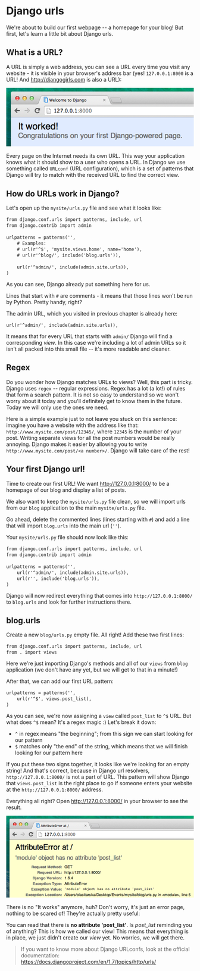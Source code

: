 # Django urls

We're about to build our first webpage -- a homepage for your blog! But first, let's learn a little bit about Django urls.

## What is a URL?

A URL is simply a web address, you can see a URL every time you visit any website - it is visible in your browser's address bar (yes! `127.0.0.1:8000` is a URL! And http://djangogirls.com is also a URL):

![Url](images/url.png)

Every page on the Internet needs its own URL. This way your application knows what it should show to a user who opens a URL. In Django we use something called `URLconf` (URL configuration), which is a set of patterns that Django will try to match with the received URL to find the correct view.

## How do URLs work in Django?

Let's open up the `mysite/urls.py` file and see what it looks like:

    from django.conf.urls import patterns, include, url
    from django.contrib import admin

    urlpatterns = patterns('',
        # Examples:
        # url(r'^$', 'mysite.views.home', name='home'),
        # url(r'^blog/', include('blog.urls')),

        url(r'^admin/', include(admin.site.urls)),
    )

As you can see, Django already put something here for us.

Lines that start with `#` are comments - it means that those lines won't be run by Python. Pretty handy, right?

The admin URL, which you visited in previous chapter is already here:

    url(r'^admin/', include(admin.site.urls)),

It means that for every URL that starts with `admin/` Django will find a corresponding *view*. In this case we're including a lot of admin URLs so it isn't all packed into this small file -- it's more readable and cleaner.

## Regex

Do you wonder how Django matches URLs to views? Well, this part is tricky. Django uses `regex` -- regular expressions. Regex has a lot (a lot!) of rules that form a search pattern. It is not so easy to understand so we won't worry about it today and you'll definitely get to know them in the future. Today we will only use the ones we need.

Here is a simple example just to not leave you stuck on this sentence:
imagine you have a website with the address like that: `http://www.mysite.com/post/12345/`, where `12345` is the number of your post. Writing separate views for all the post numbers would be really annoying. Django makes it easier by allowing you to write `http://www.mysite.com/post/<a number>/`. Django will take care of the rest!

## Your first Django url!

Time to create our first URL! We want http://127.0.0.1:8000/ to be a homepage of our blog and display a list of posts.

We also want to keep the `mysite/urls.py` file clean, so we will import urls from our `blog` application to the main `mysite/urls.py` file.

Go ahead, delete the commented lines (lines starting with `#`) and add a line that will import `blog.urls` into the main url (`''`).

Your `mysite/urls.py` file should now look like this:

    from django.conf.urls import patterns, include, url
    from django.contrib import admin

    urlpatterns = patterns('',
        url(r'^admin/', include(admin.site.urls)),
        url(r'', include('blog.urls')),
    )

Django will now redirect everything that comes into `http://127.0.0.1:8000/` to `blog.urls` and look for further instructions there.

## blog.urls

Create a new `blog/urls.py` empty file. All right! Add these two first lines:

    from django.conf.urls import patterns, include, url
    from . import views

Here we're just importing Django's methods and all of our `views` from `blog` application (we don't have any yet, but we will get to that in a minute!)

After that, we can add our first URL pattern:

    urlpatterns = patterns('',
        url(r'^$', views.post_list),
    )

As you can see, we're now assigning a `view` called `post_list` to `^$` URL. But what does `^$` mean? It's a regex magic :) Let's break it down:
- `^` in regex means "the beginning"; from this sign we can start looking for our pattern
- `$` matches only "the end" of the string, which means that we will finish looking for our pattern here

If you put these two signs together, it looks like we're looking for an empty string! And that's correct, because in Django url resolvers, `http://127.0.0.1:8000/` is not a part of URL. This pattern will show Django that `views.post_list` is the right place to go if someone enters your website at the `http://127.0.0.1:8000/` address.

Everything all right? Open http://127.0.0.1:8000/ in your browser to see the result.

![Error](images/error1.png)

There is no "It works" anymore, huh? Don't worry, it's just an error page, nothing to be scared of! They're actually pretty useful:

You can read that there is __no attribute 'post_list'__. Is *post_list* reminding you of anything? This is how we called our view! This means that everything is in place, we just didn't create our *view* yet. No worries, we will get there.

> If you want to know more about Django URLconfs, look at the official documentation: https://docs.djangoproject.com/en/1.7/topics/http/urls/
